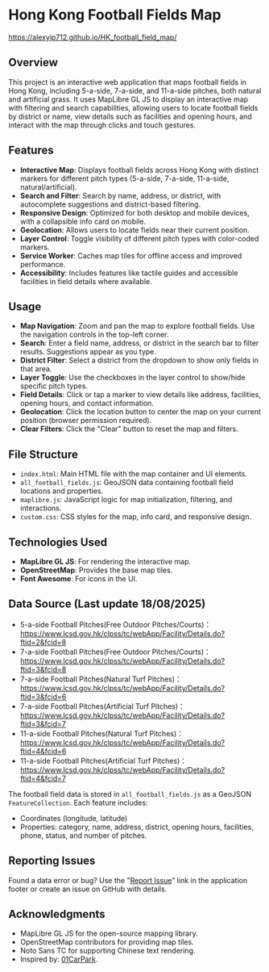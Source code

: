 # Hong Kong Football Fields Map

https://alexyip712.github.io/HK_football_field_map/

## Overview
This project is an interactive web application that maps football fields in Hong Kong, including 5-a-side, 7-a-side, and 11-a-side pitches, both natural and artificial grass. It uses MapLibre GL JS to display an interactive map with filtering and search capabilities, allowing users to locate football fields by district or name, view details such as facilities and opening hours, and interact with the map through clicks and touch gestures.

## Features
- **Interactive Map**: Displays football fields across Hong Kong with distinct markers for different pitch types (5-a-side, 7-a-side, 11-a-side, natural/artificial).
- **Search and Filter**: Search by name, address, or district, with autocomplete suggestions and district-based filtering.
- **Responsive Design**: Optimized for both desktop and mobile devices, with a collapsible info card on mobile.
- **Geolocation**: Allows users to locate fields near their current position.
- **Layer Control**: Toggle visibility of different pitch types with color-coded markers.
- **Service Worker**: Caches map tiles for offline access and improved performance.
- **Accessibility**: Includes features like tactile guides and accessible facilities in field details where available.

## Usage
- **Map Navigation**: Zoom and pan the map to explore football fields. Use the navigation controls in the top-left corner.
- **Search**: Enter a field name, address, or district in the search bar to filter results. Suggestions appear as you type.
- **District Filter**: Select a district from the dropdown to show only fields in that area.
- **Layer Toggle**: Use the checkboxes in the layer control to show/hide specific pitch types.
- **Field Details**: Click or tap a marker to view details like address, facilities, opening hours, and contact information.
- **Geolocation**: Click the location button to center the map on your current position (browser permission required).
- **Clear Filters**: Click the "Clear" button to reset the map and filters.

## File Structure
- `index.html`: Main HTML file with the map container and UI elements.
- `all_football_fields.js`: GeoJSON data containing football field locations and properties.
- `maplibre.js`: JavaScript logic for map initialization, filtering, and interactions.
- `custom.css`: CSS styles for the map, info card, and responsive design.

## Technologies Used
- **MapLibre GL JS**: For rendering the interactive map.
- **OpenStreetMap**: Provides the base map tiles.
- **Font Awesome**: For icons in the UI.

## Data Source (Last update 18/08/2025) 
- 5-a-side Football Pitches(Free Outdoor Pitches/Courts)：https://www.lcsd.gov.hk/clpss/tc/webApp/Facility/Details.do?ftid=2&fcid=8
- 7-a-side Football Pitches(Free Outdoor Pitches/Courts)：https://www.lcsd.gov.hk/clpss/tc/webApp/Facility/Details.do?ftid=3&fcid=8
- 7-a-side Football Pitches(Natural Turf Pitches)：https://www.lcsd.gov.hk/clpss/tc/webApp/Facility/Details.do?ftid=3&fcid=6
- 7-a-side Football Pitches(Artificial Turf Pitches)：https://www.lcsd.gov.hk/clpss/tc/webApp/Facility/Details.do?ftid=3&fcid=7
- 11-a-side Football Pitches(Natural Turf Pitches)：https://www.lcsd.gov.hk/clpss/tc/webApp/Facility/Details.do?ftid=4&fcid=6
- 11-a-side Football Pitches(Artificial Turf Pitches)：https://www.lcsd.gov.hk/clpss/tc/webApp/Facility/Details.do?ftid=4&fcid=7<br>

The football field data is stored in `all_football_fields.js` as a GeoJSON `FeatureCollection`. Each feature includes:
- Coordinates (longitude, latitude)
- Properties: category, name, address, district, opening hours, facilities, phone, status, and number of pitches.

## Reporting Issues
Found a data error or bug? Use the "<a href="https://forms.gle/PCVTRoPjEFushPcN7">Report Issue</a>" link in the application footer or create an issue on GitHub with details.

## Acknowledgments
- MapLibre GL JS for the open-source mapping library.
- OpenStreetMap contributors for providing map tiles.
- Noto Sans TC for supporting Chinese text rendering.
- Inspired by: <a href="https://github.com/hk01data/carpark">01CarPark</a>.

